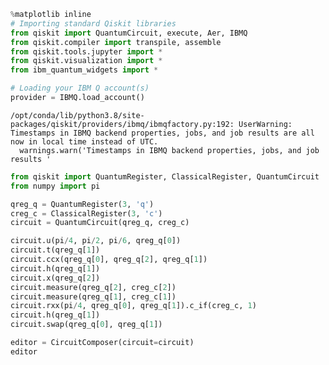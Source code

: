 ```python
%matplotlib inline
# Importing standard Qiskit libraries
from qiskit import QuantumCircuit, execute, Aer, IBMQ
from qiskit.compiler import transpile, assemble
from qiskit.tools.jupyter import *
from qiskit.visualization import *
from ibm_quantum_widgets import *

# Loading your IBM Q account(s)
provider = IBMQ.load_account()
```

    /opt/conda/lib/python3.8/site-packages/qiskit/providers/ibmq/ibmqfactory.py:192: UserWarning: Timestamps in IBMQ backend properties, jobs, and job results are all now in local time instead of UTC.
      warnings.warn('Timestamps in IBMQ backend properties, jobs, and job results '



```python
from qiskit import QuantumRegister, ClassicalRegister, QuantumCircuit
from numpy import pi

qreg_q = QuantumRegister(3, 'q')
creg_c = ClassicalRegister(3, 'c')
circuit = QuantumCircuit(qreg_q, creg_c)

circuit.u(pi/4, pi/2, pi/6, qreg_q[0])
circuit.t(qreg_q[1])
circuit.ccx(qreg_q[0], qreg_q[2], qreg_q[1])
circuit.h(qreg_q[1])
circuit.x(qreg_q[2])
circuit.measure(qreg_q[2], creg_c[2])
circuit.measure(qreg_q[1], creg_c[1])
circuit.rxx(pi/4, qreg_q[0], qreg_q[1]).c_if(creg_c, 1)
circuit.h(qreg_q[1])
circuit.swap(qreg_q[0], qreg_q[1])

editor = CircuitComposer(circuit=circuit)
editor
```
